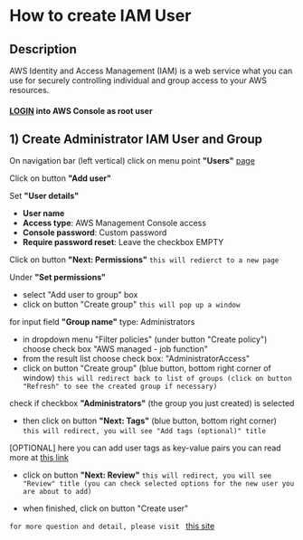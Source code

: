 
# How to create IAM User

## Description
AWS Identity and Access Management (IAM) is a web service what you can use for securely controlling individual and group access to your AWS resources.


#### [LOGIN](https://console.aws.amazon.com/iam/) into AWS Console as root user
    

## 1)  Create Administrator IAM User and Group

On navigation bar (left vertical) click on menu point **"Users"** [page](https://console.aws.amazon.com/iam/home#/home)

Click on button **"Add user"** 


Set **"User details"**
- **User name**                 <YourFisrtUsername>
- **Access type**: AWS Management Console access
- **Console password**: Custom password
- **Require password reset**: Leave the checkbox EMPTY


Click on button **"Next: Permissions"** 
`this will redierct to a new page`


Under **"Set permissions"** 
- select "Add user to group" box
- click on button "Create group"
`this will pop up a window` 

        
for input field **"Group name"** type: Administrators
- in dropdown menu "Filter policies" (under button "Create policy")
choose check box "AWS managed - job function"
- from the result list choose check box: "AdministratorAccess"
- click on button "Create group" (blue button, bottom right corner of window)
`this will redirect back to list of groups (click on button "Refresh" to see the created group if necessary)` 


check if checkbox **"Administrators"** (the group you just created) is selected
- then click on button **"Next: Tags"** (blue button, bottom right corner)
`this will redirect, you will see "Add tags (optional)" title` 

    
[OPTIONAL] here you can add user tags as key-value pairs you can read more at [this link](https://docs.aws.amazon.com/IAM/latest/UserGuide/id_tags.html)


- click on button **"Next: Review"** 
`this will redirect, you will see "Review" title (you can check selected options for the new user you are about to add)` 


- when finished, click on button "Create user" 


`for more question and detail, please visit ` [this site](https://docs.aws.amazon.com/IAM/latest/UserGuide/getting-started_create-admin-group.html)
        

        
    
